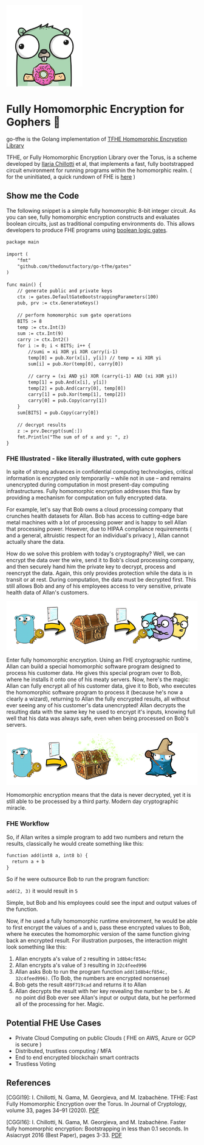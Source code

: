 <img src="docs/images/gopher.png" alt="FHE Gopher" width="200"/>

# Fully Homomorphic Encryption for Gophers 🍩

go-tfhe is the Golang implementation of [TFHE Homomorphic Encryption Library](https://tfhe.github.io/tfhe/)

TFHE, or Fully Homomorphic Encryption Library over the Torus, is a scheme developed by [Ilaria Chillotti](https://github.com/ilachill) et al, that implements a fast, fully bootstrapped circuit environment for running programs within the homomorphic realm. ( for the uninitiated, a quick rundown of FHE is [here](#fhe-illustrated---like-literally-illustrated-with-cute-gophers) )

## Show me the Code

The following snippet is a simple fully homomorphic 8-bit integer circuit. As you can see, fully homomorphic encryption constructs and evaluates boolean circuits, just as traditional computing environments do. This allows developers to produce FHE programs using [boolean logic gates](https://en.wikipedia.org/wiki/Logic_gate).

```golang
package main

import (
	"fmt"
	"github.com/thedonutfactory/go-tfhe/gates"
)

func main() {
	// generate public and private keys
	ctx := gates.DefaultGateBootstrappingParameters(100)
	pub, prv := ctx.GenerateKeys()

	// perform homomorphic sum gate operations
	BITS := 8
	temp := ctx.Int(3)
	sum := ctx.Int(9)
	carry := ctx.Int2()
	for i := 0; i < BITS; i++ {
		//sumi = xi XOR yi XOR carry(i-1)
		temp[0] = pub.Xor(x[i], y[i]) // temp = xi XOR yi
		sum[i] = pub.Xor(temp[0], carry[0])

		// carry = (xi AND yi) XOR (carry(i-1) AND (xi XOR yi))
		temp[1] = pub.And(x[i], y[i])
		temp[2] = pub.And(carry[0], temp[0])
		carry[1] = pub.Xor(temp[1], temp[2])
		carry[0] = pub.Copy(carry[1])
	}
	sum[BITS] = pub.Copy(carry[0])

	// decrypt results
	z := prv.Decrypt(sum[:])
	fmt.Println("The sum of of x and y: ", z)
}
```

### FHE Illustrated - like literally illustrated, with cute gophers

In spite of strong advances in confidential computing technologies, critical information is encrypted only temporarily – while not in use – and remains unencrypted during computation in most present-day computing infrastructures. Fully homomorphic encryption addresses this flaw by providing a mechanism for computation on fully encrypted data.

For example, let's say that Bob owns a cloud processing company that crunches health datasets for Allan. Bob has access to cutting-edge bare metal machines with a lot of processing power and is happy to sell Allan that processing power. However, due to HIPAA compliance requirements ( and a general, altruistic respect for an individual's privacy ), Allan cannot actually share the data.

How do we solve this problem with today's cryptography? Well, we can encrypt the data over the wire, send it to Bob's cloud processing company, and then securely hand him the private key to decrypt, process and reencrypt the data. Again, this only provides protection while the data is in transit or at rest. During computation, the data must be decrypted first. This still allows Bob and any of his employees access to very sensitive, private health data of Allan's customers.

<p align="center">
<img src="docs/images/enc1-1.png" alt="FHE Gopher"/>
</p>

Enter fully homomorphic encryption. Using an FHE cryptographic runtime, Allan can build a special homomorphic software program designed to process his customer data. He gives this special program over to Bob, where he installs it onto one of his meaty servers. Now, here's the magic: Allan can fully encrypt all of his customer data, give it to Bob, who executes the homomorphic software program to process it (because he's now a clearly a wizard), returning to Allan the fully encrypted results, all without ever seeing any of his customer's data unencrypted! Allan decrypts the resulting data with the same key he used to encrypt it's inputs, knowing full well that his data was always safe, even when being processed on Bob's servers.

<p align="center">
<img src="docs/images/enc2.png" alt="FHE Gopher"/>
</p>
Homomorphic encryption means that the data is never decrypted, yet it is still able to be processed by a third party. Modern day cryptographic miracle.

### FHE Workflow

So, if Allan writes a simple program to add two numbers and return the results, classically he would create something like this:

```solidity
function add(int8 a, int8 b) {
  return a + b
}
```

So if he were outsource Bob to run the program function:

`add(2, 3)` it would result in `5`

Simple, but Bob and his employees could see the input and output values of the function.

Now, if he used a fully homomorphic runtime environment, he would be able to first encrypt the values of `a` and `b`, pass these encrypted values to Bob, where he executes the homomorphic version of the same function giving back an encrypted result. For illustration purposes, the interaction might look something like this:

1. Allan encrypts a's value of `2` resulting in `1d8b4cf854c`
2. Allan encrypts a's value of `3` resulting in `32c4feed996`
3. Allan asks Bob to run the program function `add(1d8b4cf854c, 32c4feed996)`. (To Bob, the numbers are encrypted nonsense)
4. Bob gets the result `489f719cad` and returns it to Allan
5. Allan decrypts the result with her key revealing the number to be `5`. At no point did Bob ever see Allan's input or output data, but he performed all of the processing for her. Magic.

## Potential FHE Use Cases

* Private Cloud Computing on public Clouds ( FHE on AWS, Azure or GCP is secure )
* Distributed, trustless computing / MFA
* End to end encrypted blockchain smart contracts
* Trustless Voting

## References

[CGGI19]: I. Chillotti, N. Gama, M. Georgieva, and M. Izabachène. TFHE: Fast Fully Homomorphic Encryption over the Torus. In Journal of Cryptology, volume 33, pages 34–91 (2020). [PDF](https://eprint.iacr.org/2018/421.pdf)

[CGGI16]: I. Chillotti, N. Gama, M. Georgieva, and M. Izabachène. Faster fully homomorphic encryption: Bootstrapping in less than 0.1 seconds. In Asiacrypt 2016 (Best Paper), pages 3-33. [PDF](https://eprint.iacr.org/2016/870.pdf)


